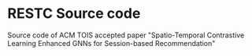 # RESTC Source code
Source code of ACM TOIS accepted paper "Spatio-Temporal Contrastive Learning Enhanced GNNs for Session-based Recommendation"
